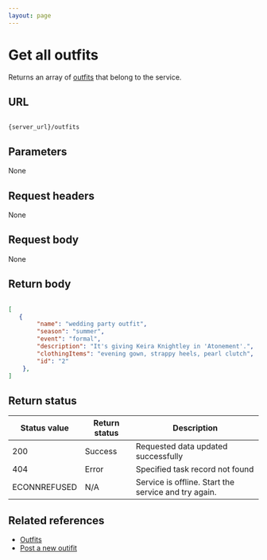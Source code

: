 ```yaml
---
layout: page
---
```


# Get all outfits

Returns an array of [outfits](outfits.md) that belong to the service.

## URL

```shell

{server_url}/outfits
```

## Parameters

None

## Request headers

None

## Request body

None

## Return body

```json

[
   {
        "name": "wedding party outfit",
        "season": "summer",
        "event": "formal",
        "description": "It's giving Keira Knightley in 'Atonement'.",
        "clothingItems": "evening gown, strappy heels, pearl clutch",
        "id": "2"
    },
]
```

## Return status

| Status value | Return status | Description |
| ------------- | ----------- | ----------- |
| 200 | Success | Requested data updated successfully |
| 404 | Error | Specified task record not found |
|  ECONNREFUSED | N/A | Service is offline. Start the service and try again. |

## Related references

* [Outfits](outfits.md)
* [Post a new outifit](outfits-post-a-new-outfit.md)
